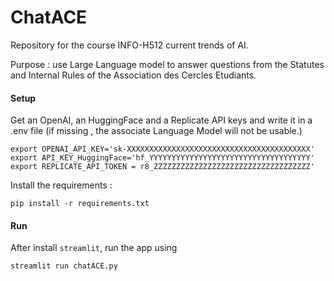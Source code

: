 # ChatACE
Repository for the course INFO-H512 current trends of AI. 

Purpose : use Large Language model to answer questions from the Statutes and Internal Rules of the Association des Cercles Etudiants.


#### Setup 
Get an OpenAI, an HuggingFace and a Replicate API keys and write it in a .env file (if missing , the associate Language Model will not be usable.)
```
export OPENAI_API_KEY='sk-XXXXXXXXXXXXXXXXXXXXXXXXXXXXXXXXXXXXXXXXX'
export API_KEY_HuggingFace='hf_YYYYYYYYYYYYYYYYYYYYYYYYYYYYYYYYYYYY'
export REPLICATE_API_TOKEN = r8_ZZZZZZZZZZZZZZZZZZZZZZZZZZZZZZZZZZZ'
```

Install the requirements : 
```
pip install -r requirements.txt
```

#### Run
After install `streamlit`, run the app using 

```
streamlit run chatACE.py
```
